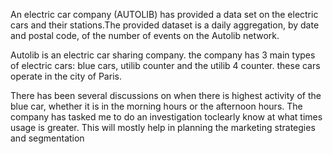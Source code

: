 An electric car company (AUTOLIB) has provided a data set on the electric cars and their stations.The provided dataset is a daily aggregation, by date and postal code, of the number of events on the Autolib network.

Autolib is an electric car sharing company. the company has 3 main types of electric cars: blue cars, utilib counter and the utilib 4 counter. these cars operate in the city of Paris.

There has been several discussions on when there is highest activity of the blue car, whether it is in the morning hours or the afternoon hours. The company has tasked me to do an investigation toclearly know at what times usage is greater. This will mostly help in planning the marketing strategies and segmentation
